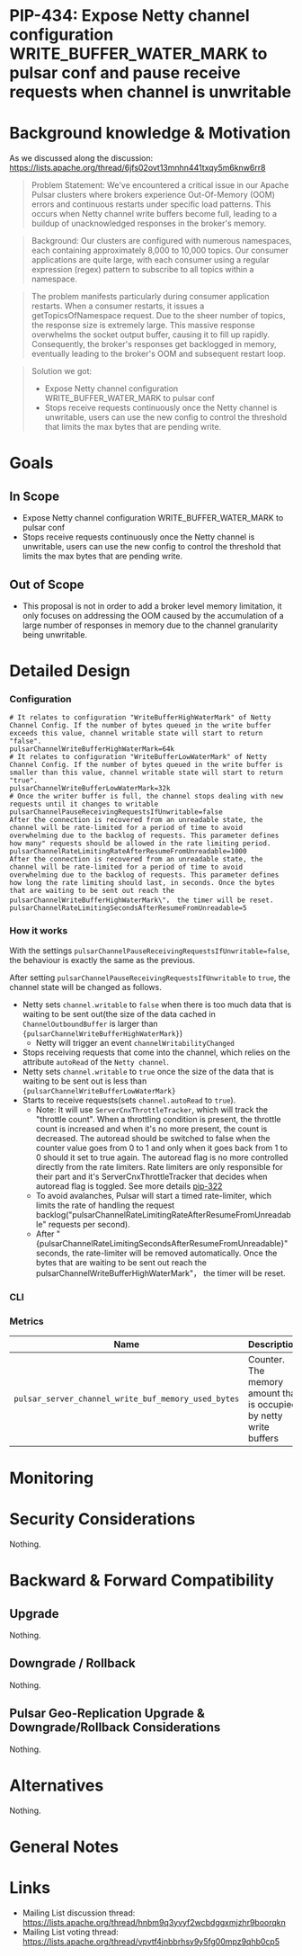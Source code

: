 # PIP-434: Expose Netty channel configuration WRITE_BUFFER_WATER_MARK to pulsar conf and pause receive requests when channel is unwritable

# Background knowledge & Motivation

As we discussed along the discussion: https://lists.apache.org/thread/6jfs02ovt13mnhn441txqy5m6knw6rr8

> Problem Statement:
> We've encountered a critical issue in our Apache Pulsar clusters where brokers experience Out-Of-Memory (OOM) errors and continuous restarts under specific load patterns. This occurs when Netty channel write buffers become full, leading to a buildup of unacknowledged responses in the broker's memory.

> Background:
> Our clusters are configured with numerous namespaces, each containing approximately 8,000 to 10,000 topics. Our consumer applications are quite large, with each consumer using a regular expression (regex) pattern to subscribe to all topics within a namespace.

> The problem manifests particularly during consumer application restarts. When a consumer restarts, it issues a getTopicsOfNamespace request. Due to the sheer number of topics, the response size is extremely large. This massive response overwhelms the socket output buffer, causing it to fill up rapidly. Consequently, the broker's responses get backlogged in memory, eventually leading to the broker's OOM and subsequent restart loop.

> Solution we got:
> - Expose Netty channel configuration WRITE_BUFFER_WATER_MARK to pulsar conf
> - Stops receive requests continuously once the Netty channel is unwritable, users can use the new config to control the threshold that limits the max bytes that are pending write.

# Goals

## In Scope
- Expose Netty channel configuration WRITE_BUFFER_WATER_MARK to pulsar conf
- Stops receive requests continuously once the Netty channel is unwritable, users can use the new config to control the threshold that limits the max bytes that are pending write.

## Out of Scope

- This proposal is not in order to add a broker level memory limitation, it only focuses on addressing the OOM caused by the accumulation of a large number of responses in memory due to the channel granularity being unwritable. 

# Detailed Design

### Configuration

```shell
# It relates to configuration "WriteBufferHighWaterMark" of Netty Channel Config. If the number of bytes queued in the write buffer exceeds this value, channel writable state will start to return "false".
pulsarChannelWriteBufferHighWaterMark=64k
# It relates to configuration "WriteBufferLowWaterMark" of Netty Channel Config. If the number of bytes queued in the write buffer is smaller than this value, channel writable state will start to return "true".
pulsarChannelWriteBufferLowWaterMark=32k
# Once the writer buffer is full, the channel stops dealing with new requests until it changes to writable
pulsarChannelPauseReceivingRequestsIfUnwritable=false
After the connection is recovered from an unreadable state, the channel will be rate-limited for a period of time to avoid overwhelming due to the backlog of requests. This parameter defines how many" requests should be allowed in the rate limiting period.
pulsarChannelRateLimitingRateAfterResumeFromUnreadable=1000
After the connection is recovered from an unreadable state, the channel will be rate-limited for a period of time to avoid overwhelming due to the backlog of requests. This parameter defines how long the rate limiting should last, in seconds. Once the bytes that are waiting to be sent out reach the pulsarChannelWriteBufferHighWaterMark\"， the timer will be reset.
pulsarChannelRateLimitingSecondsAfterResumeFromUnreadable=5
```

### How it works
With the settings `pulsarChannelPauseReceivingRequestsIfUnwritable=false`, the behaviour is exactly the same as the previous.

After setting `pulsarChannelPauseReceivingRequestsIfUnwritable` to `true`, the channel state will be changed as follows.
- Netty sets `channel.writable` to `false` when there is too much data that is waiting to be sent out(the size of the data cached in `ChannelOutboundBuffer` is larger than `{pulsarChannelWriteBufferHighWaterMark}`)
  - Netty will trigger an event `channelWritabilityChanged`
- Stops receiving requests that come into the channel, which relies on the attribute `autoRead` of the `Netty channel`.
- Netty sets `channel.writable` to `true` once the size of the data that is waiting to be sent out is less than `{pulsarChannelWriteBufferLowWaterMark}`
- Starts to receive requests(sets `channel.autoRead` to `true`).
  - Note: It will use `ServerCnxThrottleTracker`, which will track the "throttle count". When a throttling condition is present, the throttle count is increased and when it's no more present, the count is decreased. The autoread should be switched to false when the counter value goes from 0 to 1 and only when it goes back from 1 to 0 should it set to true again. The autoread flag is no more controlled directly from the rate limiters. Rate limiters are only responsible for their part and it's ServerCnxThrottleTracker that decides when autoread flag is toggled.  See more details [pip-322](https://github.com/apache/pulsar/blob/master/pip/pip-322.md)
  - To avoid avalanches, Pulsar will start a timed rate-limiter, which limits the rate of handling the request backlog("pulsarChannelRateLimitingRateAfterResumeFromUnreadable" requests per second).
  - After "{pulsarChannelRateLimitingSecondsAfterResumeFromUnreadable}" seconds, the rate-limiter will be removed automatically. Once the bytes that are waiting to be sent out reach the pulsarChannelWriteBufferHighWaterMark\"， the timer will be reset.

### CLI

### Metrics
| Name                                                 | Description                                                                                 | Attributes   | Units|
|------------------------------------------------------|---------------------------------------------------------------------------------------------|--------------| --- |
| `pulsar_server_channel_write_buf_memory_used_bytes` | Counter. The memory amount that is occupied by netty write buffers                      | cluster | - |


# Monitoring


# Security Considerations
Nothing.

# Backward & Forward Compatibility

## Upgrade
Nothing.

## Downgrade / Rollback
Nothing.

## Pulsar Geo-Replication Upgrade & Downgrade/Rollback Considerations
Nothing.

# Alternatives
Nothing.

# General Notes

# Links

<!--
Updated afterwards
-->
* Mailing List discussion thread: https://lists.apache.org/thread/hnbm9q3yvyf2wcbdggxmjzhr9boorqkn
* Mailing List voting thread: https://lists.apache.org/thread/vpvtf4jnbbrhsy9y5fg00mpz9qhb0cp5
